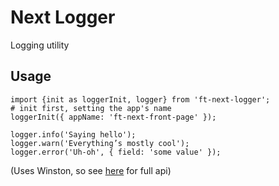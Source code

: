 # Next Logger

Logging utility

## Usage

```
import {init as loggerInit, logger} from 'ft-next-logger';
# init first, setting the app's name
loggerInit({ appName: 'ft-next-front-page' });

logger.info('Saying hello');
logger.warn('Everything’s mostly cool');
logger.error('Uh-oh', { field: 'some value' });
```

(Uses Winston, so see [here](https://github.com/winstonjs/winston) for full api)

